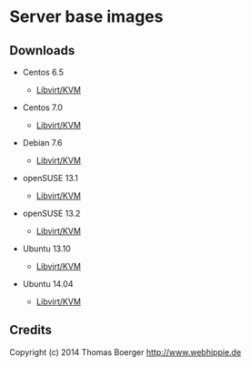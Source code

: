 # Server base images


## Downloads

* Centos 6.5
  * [Libvirt/KVM](http://vagrant.webhippie.de/server/centos-6.5-0.0.1.qcow2)

* Centos 7.0
  * [Libvirt/KVM](http://vagrant.webhippie.de/server/centos-7.0-0.0.1.qcow2)

* Debian 7.6
  * [Libvirt/KVM](http://vagrant.webhippie.de/server/debian-7.6-0.0.1.qcow2)

* openSUSE 13.1
  * [Libvirt/KVM](http://vagrant.webhippie.de/server/opensuse-13.1-0.0.1.qcow2)

* openSUSE 13.2
  * [Libvirt/KVM](http://vagrant.webhippie.de/server/opensuse-13.2-0.0.1.qcow2)

* Ubuntu 13.10
  * [Libvirt/KVM](http://vagrant.webhippie.de/server/ubuntu-13.10-0.0.1.qcow2)

* Ubuntu 14.04
  * [Libvirt/KVM](http://vagrant.webhippie.de/server/ubuntu-14.04-0.0.1.qcow2)


## Credits

Copyright (c) 2014 Thomas Boerger <http://www.webhippie.de>
